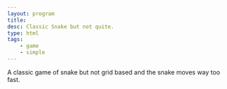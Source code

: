 ```yaml
---
layout: program
title: 
desc: Classic Snake but not quite. 
type: html
tags:
    - game
    - simple
---
```



A classic game of snake but not grid based and the snake moves way too fast.